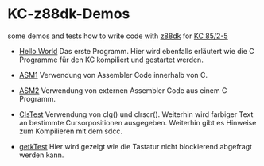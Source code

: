 # KC-z88dk-Demos
some demos and tests how to write code with [z88dk](https://github.com/z88dk/z88dk) for [KC 85/2-5](https://de.wikipedia.org/wiki/Kleincomputer_KC_85/2-4)

- [Hello World](HelloWorld/) 
Das erste Programm. Hier wird ebenfalls erläutert wie die C Programme für den KC kompiliert und gestartet werden.

- [ASM1](asm1/)
Verwendung von Assembler Code innerhalb von C.

- [ASM2](asm2/)
Verwendung von externen Assembler Code aus einem C Programm.

- [ClsTest](ClsTest/)
Verwendung von clg() und clrscr(). Weiterhin wird farbiger Text an bestimmte Cursorpositionen ausgegeben. Weiterhin gibt es Hinweise zum Kompilieren mit dem sdcc.

- [getkTest](getkTest/)
Hier wird gezeigt wie die Tastatur nicht blockierend abgefragt werden kann.
